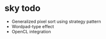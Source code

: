 sky todo
========

+ Generalized pixel sort using strategy pattern
+ Wordpad-type effect
+ OpenCL integration